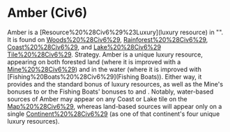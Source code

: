 # Amber (Civ6)

 Amber is a [Resource%20%28Civ6%29%23Luxury](luxury resource) in "". It is found on [Woods%20%28Civ6%29](Woods), [Rainforest%20%28Civ6%29](Rainforest), [Coast%20%28Civ6%29](Coast), and [Lake%20%28Civ6%29](Lake) [Tile%20%28Civ6%29](tiles).
Strategy.
 Amber is a unique luxury resource, appearing on both forested land (where it is improved with a [Mine%20%28Civ6%29](Mine)) and in the water (where it is improved with [Fishing%20Boats%20%28Civ6%29](Fishing Boats)). Either way, it provides and the standard bonus of luxury resources, as well as the Mine's bonuses to or the Fishing Boats' bonuses to and .
Notably, water-based sources of Amber may appear on any Coast or Lake tile on the [Map%20%28Civ6%29](map), whereas land-based sources will appear only on a single [Continent%20%28Civ6%29](continent) (as one of that continent's four unique luxury resources).